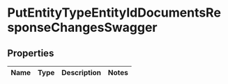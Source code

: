 
# PutEntityTypeEntityIdDocumentsResponseChangesSwagger

## Properties
Name | Type | Description | Notes
------------ | ------------- | ------------- | -------------



